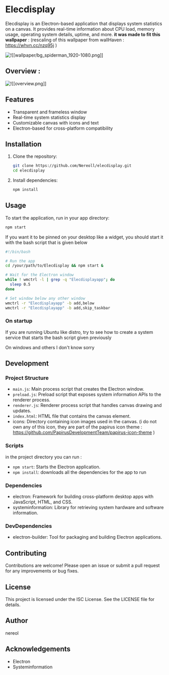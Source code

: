 # Elecdisplay

Elecdisplay is an Electron-based application that displays system statistics on a canvas. It provides real-time information about CPU load, memory usage, operating system details, uptime, and more.
**it was made to fit this wallpaper** : 
(rescaling of this wallpaper from wallHaven :  https://whvn.cc/nzq95j )

![!\[\[wallpaper/bg_spiderman_1920-1080.png\]\]](https://github.com/Nereoll/elecdisplay/blob/master/wallpaper/bg_spiderman_1920-1080.png)

## Overview : 

![!\[\[overview.png\]\]](https://github.com/Nereoll/elecdisplay/blob/master/overview.png)


## Features

- Transparent and frameless window
- Real-time system statistics display
- Customizable canvas with icons and text
- Electron-based for cross-platform compatibility

## Installation

1. Clone the repository:
    ```sh
    git clone https://github.com/Nereoll/elecdisplay.git
    cd elecdisplay
    ```

2. Install dependencies:
    ```sh
    npm install
    ```

## Usage

To start the application, run in your app directory:
```sh
npm start
```
If you want it to be pinned on your desktop like a widget, you should start it with the bash script that is given below

```sh
#!/bin/bash

# Run the app
cd /your/path/to/Elecdisplay && npm start &

# Wait for the Electron window
while ! wmctrl -l | grep -q "Elecdisplayapp"; do
  sleep 0.5
done

# Set window below any other window
wmctrl -r "Elecdisplayapp" -b add,below
wmctrl -r "Elecdisplayapp" -b add,skip_taskbar
```

### On startup

If you are running Ubuntu like distro, try to see how to create a system service that starts the bash script given previously

On windows and others I don't know sorry

## Development

### Project Structure

- `main.js`: Main process script that creates the Electron window.
- `preload.js`: Preload script that exposes system information APIs to the renderer process.
- `renderer.js`: Renderer process script that handles canvas drawing and updates.
- `index.html`: HTML file that contains the canvas element.
- icons: Directory containing icon images used in the canvas. (i do not own any of this icon, they are part of the papirus icon theme : https://github.com/PapirusDevelopmentTeam/papirus-icon-theme )

### Scripts

in the project directory you can run : 
- `npm start`: Starts the Electron application.
- `npm install`: downloads all the dependencies for the app to run

### Dependencies

- electron: Framework for building cross-platform desktop apps with JavaScript, HTML, and CSS.
- systeminformation: Library for retrieving system hardware and software information.

### DevDependencies

- electron-builder: Tool for packaging and building Electron applications.

## Contributing

Contributions are welcome! Please open an issue or submit a pull request for any improvements or bug fixes.

## License

This project is licensed under the ISC License. See the LICENSE file for details.

## Author

nereol

## Acknowledgements

- Electron
- Systeminformation

